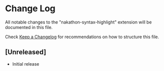 # Change Log

All notable changes to the "nakathon-syntax-highlight" extension will be documented in this file.

Check [Keep a Changelog](http://keepachangelog.com/) for recommendations on how to structure this file.

## [Unreleased]

- Initial release